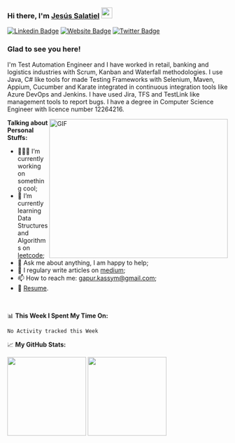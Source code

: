 ### Hi there, I'm <a href="https://gkassym.netlify.app" target="_blank">Jesús Salatiel</a> <img src="https://media.giphy.com/media/hvRJCLFzcasrR4ia7z/giphy.gif" width="25px">

[![Linkedin Badge](https://img.shields.io/badge/-LinkedIn-0e76a8?style=flat-square&logo=Linkedin&logoColor=white)](www.linkedin.com/in/jesussalatiel)
[![Website Badge](https://img.shields.io/badge/Website-3b5998?style=flat-square&logo=google-chrome&logoColor=white)](https://jesussalatiel.github.io/jesussalatiel/)
[![Twitter Badge](https://img.shields.io/badge/-Twitter-00acee?style=flat-square&logo=Twitter&logoColor=white)](https://twitter.com/Jesus_Salatiel_)

### Glad to see you here!

I'm Test Automation Engineer and I have worked in retail, banking and logistics industries with Scrum, Kanban and Waterfall methodologies. I use Java, C# like tools for made Testing Frameworks with Selenium, Maven, Appium, Cucumber and Karate integrated in continuous integration tools like
Azure DevOps and Jenkins. I have used Jira, TFS and TestLink like management tools to report bugs. I have a degree in Computer Science Engineer with licence number 12264216.

<img align="right" alt="GIF" src="https://github.com/Gapur/Gapur/blob/master/coding.gif?raw=true" width="408" height="318" />
  

**Talking about Personal Stuffs:**

- 👨🏻‍💻 I’m currently working on something cool;
- 🚀 I’m currently learning Data Structures and Algorithms on [leetcode](https://leetcode.com/GKassym);
- 💬 Ask me about anything, I am happy to help;
- 📝 I regulary write articles on [medium](https://gapur-kassym.medium.com);
- 📫 How to reach me: gapur.kassym@gmail.com;
- 📝 [Resume](https://gkassym.netlify.app/Resume.pdf).

</br>

📊 **This Week I Spent My Time On:**
<!--START_SECTION:waka-->
```text
No Activity tracked this Week
```
<!--END_SECTION:waka-->


📈 **My GitHub Stats:**

<p>
  <img height="180em" src="https://github-readme-stats.vercel.app/api?username=Gapur&show_icons=true&hide_border=true&&count_private=true&include_all_commits=true" />
  <img height="180em" src="https://github-readme-stats.vercel.app/api/top-langs/?username=Gapur&exclude_repo=KNN-Image-Classification&show_icons=true&hide_border=true&layout=compact&langs_count=8"/>
</p>




